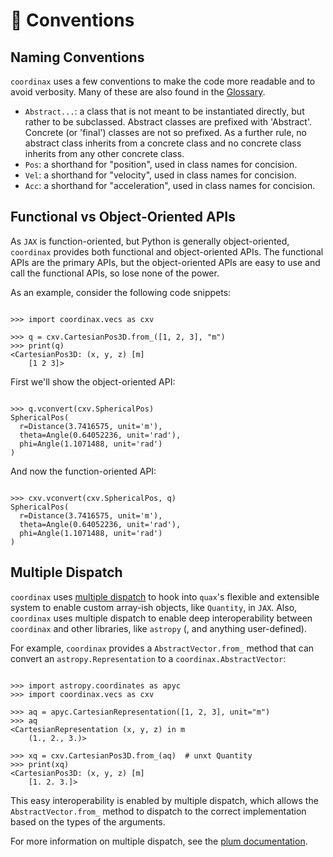 # 📜 Conventions

## Naming Conventions

`coordinax` uses a few conventions to make the code more readable and to avoid
verbosity. Many of these are also found in the [Glossary](glossary.md).

- `Abstract...`: a class that is not meant to be instantiated directly, but
  rather to be subclassed. Abstract classes are prefixed with 'Abstract'.
  Concrete (or 'final') classes are not so prefixed. As a further rule, no
  abstract class inherits from a concrete class and no concrete class inherits
  from any other concrete class.
- `Pos`: a shorthand for "position", used in class names for concision.
- `Vel`: a shorthand for "velocity", used in class names for concision.
- `Acc`: a shorthand for "acceleration", used in class names for concision.

## Functional vs Object-Oriented APIs

As `JAX` is function-oriented, but Python is generally object-oriented,
`coordinax` provides both functional and object-oriented APIs. The functional
APIs are the primary APIs, but the object-oriented APIs are easy to use and call
the functional APIs, so lose none of the power.

As an example, consider the following code snippets:

```{code-block} python

>>> import coordinax.vecs as cxv

>>> q = cxv.CartesianPos3D.from_([1, 2, 3], "m")
>>> print(q)
<CartesianPos3D: (x, y, z) [m]
    [1 2 3]>

```

First we'll show the object-oriented API:

```{code-block} python

>>> q.vconvert(cxv.SphericalPos)
SphericalPos(
  r=Distance(3.7416575, unit='m'),
  theta=Angle(0.64052236, unit='rad'),
  phi=Angle(1.1071488, unit='rad')
)

```

And now the function-oriented API:

```{code-block} python

>>> cxv.vconvert(cxv.SphericalPos, q)
SphericalPos(
  r=Distance(3.7416575, unit='m'),
  theta=Angle(0.64052236, unit='rad'),
  phi=Angle(1.1071488, unit='rad')
)

```

## Multiple Dispatch

`coordinax` uses [multiple dispatch](https://beartype.github.io/plum/) to hook
into `quax`'s flexible and extensible system to enable custom array-ish objects,
like `Quantity`, in `JAX`. Also, `coordinax` uses multiple dispatch to enable
deep interoperability between `coordinax` and other libraries, like `astropy` (,
and anything user-defined).

For example, `coordinax` provides a `AbstractVector.from_` method that can
convert an `astropy.Representation` to a `coordinax.AbstractVector`:

```{code-block} python

>>> import astropy.coordinates as apyc
>>> import coordinax.vecs as cxv

>>> aq = apyc.CartesianRepresentation([1, 2, 3], unit="m")
>>> aq
<CartesianRepresentation (x, y, z) in m
    (1., 2., 3.)>

>>> xq = cxv.CartesianPos3D.from_(aq)  # unxt Quantity
>>> print(xq)
<CartesianPos3D: (x, y, z) [m]
    [1. 2. 3.]>

```

This easy interoperability is enabled by multiple dispatch, which allows the
`AbstractVector.from_` method to dispatch to the correct implementation based on
the types of the arguments.

For more information on multiple dispatch, see the
[plum documentation](https://beartype.github.io/plum/).
